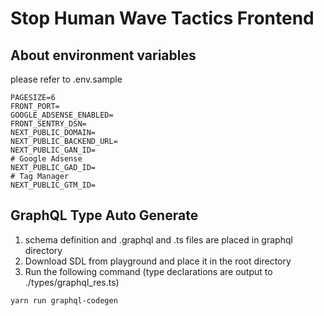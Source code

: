 # Stop Human Wave Tactics Frontend

## About environment variables

please refer to .env.sample

```env
PAGESIZE=6
FRONT_PORT=
GOOGLE_ADSENSE_ENABLED=
FRONT_SENTRY_DSN=
NEXT_PUBLIC_DOMAIN=
NEXT_PUBLIC_BACKEND_URL=
NEXT_PUBLIC_GAN_ID=
# Google Adsense
NEXT_PUBLIC_GAD_ID=
# Tag Manager
NEXT_PUBLIC_GTM_ID=
```

## GraphQL Type Auto Generate 

1. schema definition and .graphql and .ts files are placed in graphql directory
2. Download SDL from playground and place it in the root directory
3. Run the following command (type declarations are output to ./types/graphql_res.ts)

```bash
yarn run graphql-codegen
```

